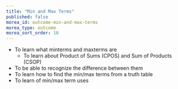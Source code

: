 ```yaml
---
title: "Min and Max Terms"
published: false
morea_id: outcome-min-and-max-terms
morea_type: outcome
morea_sort_order: 10
---
```


  * To learn what minterms and maxterms are
    * To learn about Product of Sums (CPOS) and Sum of Products (CSOP)
  * To be able to recognize the difference between them
  * To learn how to find the min/max terms from a truth table
  * To learn of min/max term uses
